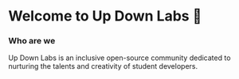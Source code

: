 # Welcome to Up Down Labs 🔮

### Who are we

Up Down Labs is an inclusive open-source community dedicated to nurturing the talents and creativity of student developers.
